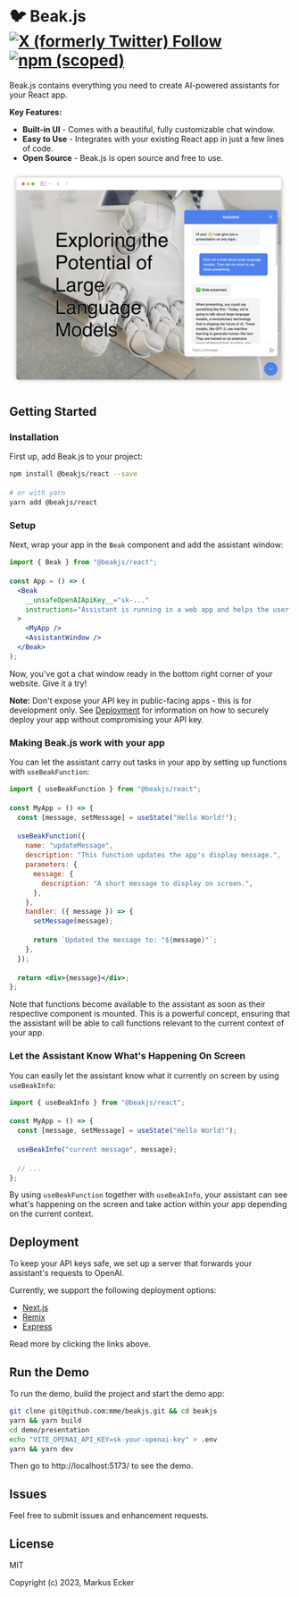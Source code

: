 # 🐦 Beak.js [![X (formerly Twitter) Follow](https://img.shields.io/twitter/follow/mme_xyz?style=flat&logo=x)](https://twitter.com/mme_xyz) [![npm (scoped)](https://img.shields.io/npm/v/%40beakjs/react)](https://www.npmjs.com/package/@beakjs/react)

Beak.js contains everything you need to create AI-powered assistants for your React app.

**Key Features:**

- **Built-in UI** - Comes with a beautiful, fully customizable chat window.
- **Easy to Use** - Integrates with your existing React app in just a few lines of code.
- **Open Source** - Beak.js is open source and free to use.

<img src="docs/img/screenshot.png" width="500" alt="Beak.js Screenshot">

## Getting Started

### Installation

First up, add Beak.js to your project:

```bash
npm install @beakjs/react --save

# or with yarn
yarn add @beakjs/react
```

### Setup

Next, wrap your app in the `Beak` component and add the assistant window:

```jsx
import { Beak } from "@beakjs/react";

const App = () => (
  <Beak
    __unsafeOpenAIApiKey__="sk-..."
    instructions="Assistant is running in a web app and helps the user with XYZ."
  >
    <MyApp />
    <AssistantWindow />
  </Beak>
);
```

Now, you've got a chat window ready in the bottom right corner of your website. Give it a try!

**Note:** Don't expose your API key in public-facing apps - this is for development only. See [Deployment](#deployment) for information on how to securely deploy your app without compromising your API key.

### Making Beak.js work with your app

You can let the assistant carry out tasks in your app by setting up functions with `useBeakFunction`:

```jsx
import { useBeakFunction } from "@beakjs/react";

const MyApp = () => {
  const [message, setMessage] = useState("Hello World!");

  useBeakFunction({
    name: "updateMessage",
    description: "This function updates the app's display message.",
    parameters: {
      message: {
        description: "A short message to display on screen.",
      },
    },
    handler: ({ message }) => {
      setMessage(message);

      return `Updated the message to: "${message}"`;
    },
  });

  return <div>{message}</div>;
};
```

Note that functions become available to the assistant as soon as their respective component is mounted. This is a powerful concept, ensuring that the assistant will be able to call functions relevant to the current context of your app.

### Let the Assistant Know What's Happening On Screen

You can easily let the assistant know what it currently on screen by using `useBeakInfo`:

```jsx
import { useBeakInfo } from "@beakjs/react";

const MyApp = () => {
  const [message, setMessage] = useState("Hello World!");

  useBeakInfo("current message", message);

  // ...
};
```

By using `useBeakFunction` together with `useBeakInfo`, your assistant can see what's happening on the screen and take action within your app depending on the current context.

## Deployment

To keep your API keys safe, we set up a server that forwards your assistant's requests to OpenAI.

Currently, we support the following deployment options:

- [Next.js](/docs/deployment/next.md)
- [Remix](/docs/deployment/remix.md)
- [Express](/docs/deployment/express.md)

Read more by clicking the links above.

## Run the Demo

To run the demo, build the project and start the demo app:

```bash
git clone git@github.com:mme/beakjs.git && cd beakjs
yarn && yarn build
cd demo/presentation
echo "VITE_OPENAI_API_KEY=sk-your-openai-key" > .env
yarn && yarn dev
```

Then go to http://localhost:5173/ to see the demo.

## Issues

Feel free to submit issues and enhancement requests.

## License

MIT

Copyright (c) 2023, Markus Ecker

